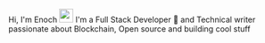 
Hi, I'm Enoch <img src="https://media.giphy.com/media/hvRJCLFzcasrR4ia7z/giphy.gif" width="25px">
I'm a Full Stack Developer 🚀 and Technical writer passionate about Blockchain, Open source and building cool stuff 
